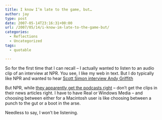 ```yaml
---
title: I know I’m late to the game, but…
author: jay
type: post
date: 2007-05-14T23:16:31+00:00
url: /2007/05/14/i-know-im-late-to-the-game-but/
categories:
  - Reflections
  - Uncategorized
tags:
  - quotable

---
```

So for the first time that I can recall &#8211; I actually wanted to listen to an audio clip of an interview at NPR. You see, I like my web in text. But I do typically like NPR and wanted to hear [Scott Simon interview Andy Griffith][1]

But NPR, while [they apparently get the podcasts right][2] &#8211; don’t get the clips in their news articles right. I have to have Real or Windows Media &#8211; and choosing between either for a Macintosh user is like choosing between a punch to the gut or a boot in the arse.

Needless to say, I won’t be listening.

 [1]: http://www.npr.org/templates/story/story.php?storyId=10145664
 [2]: http://www.npr.org/podcasts/